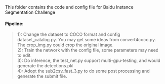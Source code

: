 This folder contains the code and config file for Baidu Instance Segmentation Challenge
#### Pipeline:
> 1): Change the dataset to COCO format and config dataset_catalog.py. You may get some ideas from convert4coco.py. The crop_img.py could crop the original image.<br>
> 2): Train the network with the config file, some parameters may need to edit.<br>
> 3): Do inference, the test_net.py support multi-gpu-testing, and would generate the detections.pkl<br>
> 4): Adopt the sub2csv_fast_3.py to do some post processing and generate the submit file.<br>
